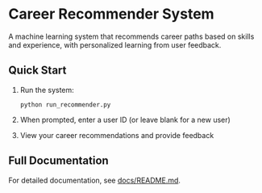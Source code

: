 # Career Recommender System

A machine learning system that recommends career paths based on skills and experience, with personalized learning from user feedback.

## Quick Start

1. Run the system:
   ```
   python run_recommender.py
   ```

2. When prompted, enter a user ID (or leave blank for a new user)

3. View your career recommendations and provide feedback

## Full Documentation

For detailed documentation, see [docs/README.md](docs/README.md). 